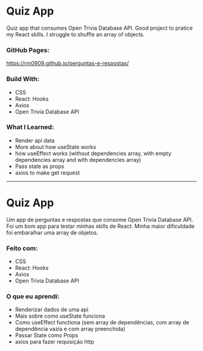 # Quiz App
Quiz app that consumes Open Trivia Database API.
Good project to pratice my React skills.
I struggle to shuffle an array of objects.

### GitHub Pages:
https://rm0909.github.io/perguntas-e-respostas/

### Build With:

- CSS
- React: Hooks
- Axios
- Open Trivia Database API

### What I Learned:
- Render api data
- More about how useState works
- how useEffect works (without dependencies array, with empty dependencies array and with dependencies array)
- Pass state as props
- axios to make get request

____________________________________________________________________________________________________________________

# Quiz App
Um app de perguntas e respostas que consome Open Trivia Database API.
Foi um bom app para testar minhas skills de React.
Minha maior dificuldade foi embaralhar uma array de objetos.

### Feito com:

- CSS
- React: Hooks
- Axios
- Open Trivia Database API

### O que eu aprendi:
- Renderizar dados de uma api
- Mais sobre como useState funciona
- Como useEffect functiona (sem array de dependências, com array de dependência vazia e com array preenchida)
- Passar State como Props
- axios para fazer requisição http
